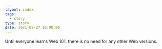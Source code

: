 ```yaml
---
layout: index
tags:
  - story
type: story
date: 2021-09-27 10:00:00
---
```


Until everyone learns Web 101, there is no need for any other Web versions.
